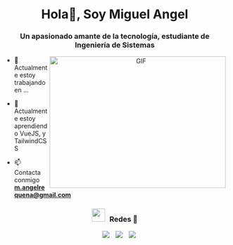 <h1 align="center">Hola👋, Soy Miguel Angel</h1>
<h3 align="center">Un apasionado amante de la tecnología, estudiante de Ingeniería de Sistemas</h3>


<a target="_blank" align="center">
  <img align="right" top="500" height="300" width="400" alt="GIF" src="https://media.giphy.com/media/SWoSkN6DxTszqIKEqv/giphy.gif">
</a>

- 🔭 Actualmente estoy trabajando en ...

- 🌱 Actualmente estoy aprendiendo VueJS, y TailwindCSS
  
- 📫 Contacta conmigo **m.angelrequena@gmail.com**

<h3 align="center" > <img src="https://media.giphy.com/media/iY8CRBdQXODJSCERIr/giphy.gif" width="30" height="30" style="margin-right: 10px;">Redes 🤝 </h3>

<p align="center">

 <div align="center"  class="icons-social" style="margin-left: 10px;">
        <a style="margin-left: 10px;"  target="_blank" href="https://www.linkedin.com/in/miguel-angel-requena-ramos-553b5b264/">
			<img src="https://img.icons8.com/doodle/40/000000/linkedin--v2.png"></a>
        <a style="margin-left: 10px;" target="_blank" href="https://github.com/MiguelRequenaR">
		<img src="https://img.icons8.com/doodle/40/000000/github--v1.png"></a>
        <a style="margin-left: 10px;" target="_blank" href="https://www.instagram.com/miguel.paris12/">
			<img src="https://img.icons8.com/doodle/40/000000/instagram-new--v2.png"></a>
  </div>
</p>
